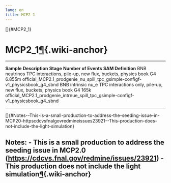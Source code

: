 ```yaml
---
lang: en
title: MCP2 1
---
```


[]{#MCP2_1}

MCP2\_1[¶](#MCP2_1){.wiki-anchor}
=================================

  --------------------- ----------------------------------------------------------------- ----------- ---------------------- ---------------------------------------------------------------------------------------------
  **Sample**            **Description**                                                   **Stage**   **Number of Events**   **SAM Definition**
  BNB neutrinos         TPC interactions, pile-up, new flux, buckets, physics book        G4          6.855m                 official\_MCP2.1\_prodgenie\_nu\_spill\_tpc\_gsimple-configf-v1\_physicsbook\_g4\_sbnd
  BNB intrinsic nu\_e   TPC interactions only, pile-up, new flux, buckets, physics book   G4          165k                   official\_MCP2.1\_prodgenie\_intrnue\_spill\_tpc\_gsimple-configf-v1\_physicsbook\_g4\_sbnd
  --------------------- ----------------------------------------------------------------- ----------- ---------------------- ---------------------------------------------------------------------------------------------

[]{#Notes--This-is-a-small-production-to-address-the-seeding-issue-in-MCP20-httpscdcvsfnalgovredmineissues23921--This-production-does-not-include-the-light-simulation}

Notes: - This is a small production to address the seeding issue in MCP2.0 (<https://cdcvs.fnal.gov/redmine/issues/23921>) - This production does not include the light simulation[¶](#Notes--This-is-a-small-production-to-address-the-seeding-issue-in-MCP20-httpscdcvsfnalgovredmineissues23921--This-production-does-not-include-the-light-simulation){.wiki-anchor}
------------------------------------------------------------------------------------------------------------------------------------------------------------------------------------------------------------------------------------------------------------------------------------------------------------------------------------------------------------------------
